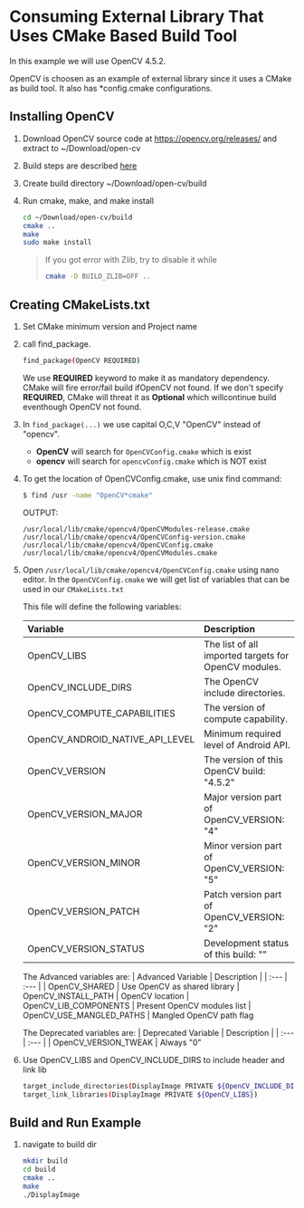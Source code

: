 # Consuming External Library That Uses CMake Based Build Tool

In this example we will use OpenCV 4.5.2.

OpenCV is choosen as an example of external library since it uses a CMake as build tool.
It also has *config.cmake configurations.

## Installing OpenCV
1. Download OpenCV source code at https://opencv.org/releases/ and extract to ~/Download/open-cv
2. Build steps are described [here](https://docs.opencv.org/master/d0/db2/tutorial_macos_install.html)
3. Create build directory ~/Download/open-cv/build
4. Run cmake, make, and make install
   ```bash
   cd ~/Download/open-cv/build
   cmake ..
   make
   sudo make install
   ```

   > If you got error with Zlib, try to disable it while 
   >
   > ```bash
   > cmake -D BUILD_ZLIB=OFF ..
   > ```
   

## Creating CMakeLists.txt
1. Set CMake minimum version and Project name
2. call find_package. 
   ```bash
   find_package(OpenCV REQUIRED)
   ```
   We use **REQUIRED** keyword to make it as mandatory dependency. CMake will fire error/fail build ifOpenCV not found. If we don't specify **REQUIRED**, CMake will threat it as **Optional** which willcontinue build eventhough OpenCV not found. 

3. In <code>find_package(...)</code> we use capital O,C,V "OpenCV" instead of "opencv".
   - **OpenCV** will search for <code>OpenCVConfig.cmake</code> which is exist<br/>
   - **opencv** will search for <code>opencvConfig.cmake</code> which is NOT exist

4. To get the location of OpenCVConfig.cmake, use unix find command:
    ``` bash
    $ find /usr -name "OpenCV*cmake"
    ```

    OUTPUT:
    ```
    /usr/local/lib/cmake/opencv4/OpenCVModules-release.cmake
    /usr/local/lib/cmake/opencv4/OpenCVConfig-version.cmake
    /usr/local/lib/cmake/opencv4/OpenCVConfig.cmake
    /usr/local/lib/cmake/opencv4/OpenCVModules.cmake
    ```

5. Open <code>/usr/local/lib/cmake/opencv4/OpenCVConfig.cmake</code> using nano editor. 
   In the <code>OpenCVConfig.cmake</code> we will get list of variables that can be used in our <code>CMakeLists.txt</code>

   This file will define the following variables:

      | Variable                       | Description                                                   | 
      | :---                           |     :---                                                 | 
      | OpenCV_LIBS                     | The list of all imported targets for OpenCV modules.
      | OpenCV_INCLUDE_DIRS             | The OpenCV include directories.
      | OpenCV_COMPUTE_CAPABILITIES     | The version of compute capability.
      | OpenCV_ANDROID_NATIVE_API_LEVEL | Minimum required level of Android API.
      | OpenCV_VERSION                  | The version of this OpenCV build: "4.5.2"
      | OpenCV_VERSION_MAJOR            | Major version part of OpenCV_VERSION: "4"
      | OpenCV_VERSION_MINOR            | Minor version part of OpenCV_VERSION: "5"
      | OpenCV_VERSION_PATCH            | Patch version part of OpenCV_VERSION: "2"
      | OpenCV_VERSION_STATUS           | Development status of this build: ""
 
   The Advanced variables are:
      | Advanced Variable                 | Description                                                   | 
      | :---                           |     :---                                                 | 
      | OpenCV_SHARED                   | Use OpenCV as shared library
      | OpenCV_INSTALL_PATH             | OpenCV location
      | OpenCV_LIB_COMPONENTS           | Present OpenCV modules list
      | OpenCV_USE_MANGLED_PATHS        | Mangled OpenCV path flag
 
   The Deprecated variables are:
    | Deprecated Variable                 | Description                                                   | 
      | :---                           |     :---                                                 | 
      | OpenCV_VERSION_TWEAK            | Always "0"
 
6. Use OpenCV_LIBS and OpenCV_INCLUDE_DIRS to include header and link lib 
   ``` bash
   target_include_directories(DisplayImage PRIVATE ${OpenCV_INCLUDE_DIRS})
   target_link_libraries(DisplayImage PRIVATE ${OpenCV_LIBS})

   ```

## Build and Run Example
1. navigate to build dir
   ``` bash
   mkdir build
   cd build
   cmake ..
   make
   ./DisplayImage
   ```